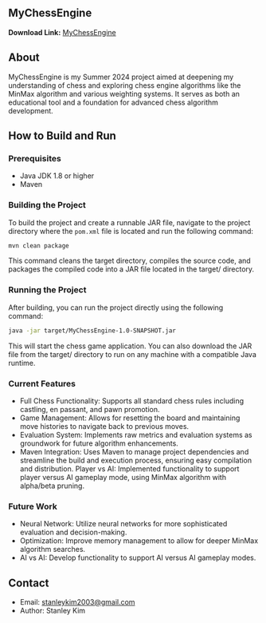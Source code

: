 ## MyChessEngine

**Download Link:** [MyChessEngine](https://drive.google.com/drive/folders/1g6TVNaikgLV6VBmlKgQzC5npMR0Qj6xv)
## About

MyChessEngine is my Summer 2024 project aimed at deepening my understanding of chess and exploring chess engine algorithms like the MinMax algorithm and various weighting systems. It serves as both an educational tool and a foundation for advanced chess algorithm development.

## How to Build and Run

### Prerequisites
- Java JDK 1.8 or higher
- Maven

### Building the Project
To build the project and create a runnable JAR file, navigate to the project directory where the `pom.xml` file is located and run the following command:

```bash
mvn clean package
```
This command cleans the target directory, compiles the source code, and packages the compiled code into a JAR file located in the target/ directory.

### Running the Project
After building, you can run the project directly using the following command:

```bash
java -jar target/MyChessEngine-1.0-SNAPSHOT.jar
```
This will start the chess game application. You can also download the JAR file from the target/ directory to run on any machine with a compatible Java runtime.

### Current Features
* Full Chess Functionality: Supports all standard chess rules including castling, en passant, and pawn promotion. 
* Game Management: Allows for resetting the board and maintaining move histories to navigate back to previous moves. 
* Evaluation System: Implements raw metrics and evaluation systems as groundwork for future algorithm enhancements. 
* Maven Integration: Uses Maven to manage project dependencies and streamline the build and execution process, ensuring easy compilation and distribution.
Player vs AI: Implemented functionality to support player versus AI gameplay mode, using MinMax algorithm with alpha/beta pruning.

### Future Work 
* Neural Network: Utilize neural networks for more sophisticated evaluation and decision-making. 
* Optimization: Improve memory management to allow for deeper MinMax algorithm searches. 
* AI vs AI: Develop functionality to support AI versus AI gameplay modes.

## Contact
* Email: stanleykim2003@gmail.com
* Author: Stanley Kim